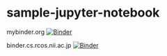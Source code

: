 # sample-jupyter-notebook

mybinder.org
[![Binder](https://mybinder.org/badge_logo.svg)](https://mybinder.org/v2/gh/ivis-yoshida/sample-jupyter-notebook/HEAD)

binder.cs.rcos.nii.ac.jp
[![Binder](https://binder.cs.rcos.nii.ac.jp/badge_logo.svg)](https://binder.cs.rcos.nii.ac.jp/v2/gh/ivis-yoshida/sample-jupyter-notebook/HEAD)

